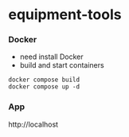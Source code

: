 equipment-tools
===

### Docker
- need install Docker
- build and start containers

```
docker compose build
docker compose up -d
```

### App
http://localhost